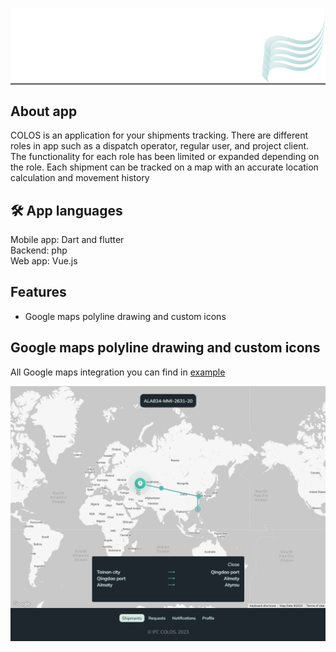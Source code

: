 <p align="center" style="background-color: gray">
  <img src="./assets/colos_logo.png" alt="Colos logo" />
</p>

## About app

COLOS is an application for your shipments tracking. There are different roles in app such as a dispatch operator, regular user, and project client. The functionality for each role has been limited or expanded depending on the role. Each shipment can be tracked on a map with an accurate location calculation and movement history

## 🛠 App languages
Mobile app: Dart and flutter<br />
Backend: php<br />
Web app: Vue.js

## Features
- Google maps polyline drawing and custom icons


## Google maps polyline drawing and custom icons

All Google maps integration you can find in [example](./code_examples)


<p align="center">
  <img src="./preview/colos_map.gif" alt="animated" />
</p>

